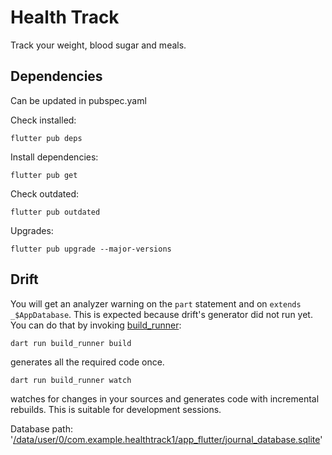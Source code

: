 # Health Track

Track your weight, blood sugar and meals.

## Dependencies

Can be updated in pubspec.yaml

Check installed:

```
flutter pub deps
```

Install dependencies:

```
flutter pub get
```

Check outdated:

```
flutter pub outdated
```

Upgrades:

```
flutter pub upgrade --major-versions
```

## Drift

You will get an analyzer warning on the `part` statement and on `extends _$AppDatabase`. This is expected because drift's generator did not run yet. You can do that by invoking [build_runner](https://pub.dev/packages/build_runner):

```
dart run build_runner build
```

generates all the required code once.

```
dart run build_runner watch
```

watches for changes in your sources and generates code with incremental rebuilds. This is suitable for development sessions.

Database path: '[/data/user/0/com.example.healthtrack1/app_flutter/journal_database.sqlite]()'
